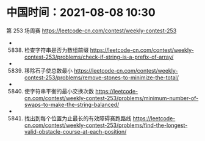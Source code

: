 
# 中国时间：2021-08-08 10:30

第 253 场周赛 https://leetcode-cn.com/contest/weekly-contest-253
- 5838. 检查字符串是否为数组前缀 https://leetcode-cn.com/contest/weekly-contest-253/problems/check-if-string-is-a-prefix-of-array/
- 5839. 移除石子使总数最小 https://leetcode-cn.com/contest/weekly-contest-253/problems/remove-stones-to-minimize-the-total/
- 5840. 使字符串平衡的最小交换次数 https://leetcode-cn.com/contest/weekly-contest-253/problems/minimum-number-of-swaps-to-make-the-string-balanced/
- 5841. 找出到每个位置为止最长的有效障碍赛跑路线 https://leetcode-cn.com/contest/weekly-contest-253/problems/find-the-longest-valid-obstacle-course-at-each-position/
